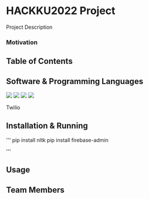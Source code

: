 #  HACKKU2022 Project
Project Description
### Motivation

## Table of Contents

## Software & Programming Languages

<img src="https://img.shields.io/badge/3.9-Python-blue">
<img src="https://img.shields.io/badge/Firebase-Database-red">
<img src="https://img.shields.io/badge/Node.js-green">
<img src="https://img.shields.io/badge/Twilio-red">


Twilio
## Installation & Running
'''
pip install nltk
pip install firebase-admin

'''
## Usage

## Team Members